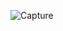 ![Capture](https://user-images.githubusercontent.com/33928040/79726268-24499300-8308-11ea-9d3e-c54f7559c395.JPG)
